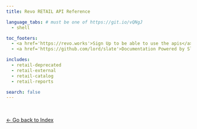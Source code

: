 ```yaml
---
title: Revo RETAIL API Reference

language_tabs: # must be one of https://git.io/vQNgJ
  - shell

toc_footers:
  - <a href='https://revo.works'>Sign Up to be able to use the apis</a>
  - <a href='https://github.com/lord/slate'>Documentation Powered by Slate</a>

includes:
  - retail-deprecated
  - retail-external
  - retail-catalog
  - retail-reports

search: false
---
```


<br>

[&#8592; Go back to Index](../index.html)